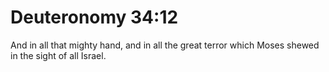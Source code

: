 # Deuteronomy 34:12

And in all that mighty hand, and in all the great terror which Moses shewed in the sight of all Israel.